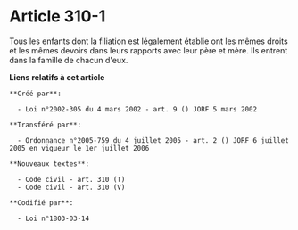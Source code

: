 # Article 310-1

Tous les enfants dont la filiation est légalement établie ont les mêmes droits et les mêmes devoirs dans leurs rapports avec
leur père et mère. Ils entrent dans la famille de chacun d'eux.

**Liens relatifs à cet article**

	**Créé par**:

	  - Loi n°2002-305 du 4 mars 2002 - art. 9 () JORF 5 mars 2002

	**Transféré par**:

	  - Ordonnance n°2005-759 du 4 juillet 2005 - art. 2 () JORF 6 juillet 2005 en vigueur le 1er juillet 2006

	**Nouveaux textes**:

	  - Code civil - art. 310 (T)
	  - Code civil - art. 310 (V)

	**Codifié par**:

	  - Loi n°1803-03-14
